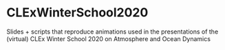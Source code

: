 # CLExWinterSchool2020
Slides + scripts that reproduce animations used in the presentations of the (virtual) CLEx Winter School 2020 on Atmosphere and Ocean Dynamics
